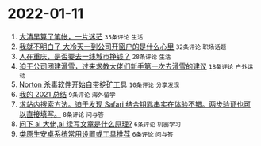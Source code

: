 # 2022-01-11

1. [大清早算了笔帐，一片迷茫](https://www.v2ex.com/t/827464) `35条评论` `生活`
1. [我就不明白了 大冷天一到公司开窗户的是什么心里](https://www.v2ex.com/t/827466) `32条评论` `职场话题`
1. [人在重庆，是否要去一线城市挣钱？](https://www.v2ex.com/t/827471) `28条评论` `生活`
1. [迫于公司团建滑雪，过来求教大佬们新手第一次去滑雪的建议](https://www.v2ex.com/t/827478) `18条评论` `户外运动`
1. [Norton 杀毒软件开始自带挖矿工具](https://www.v2ex.com/t/827461) `10条评论` `分享发现`
1. [我的 2021 总结](https://www.v2ex.com/t/827460) `9条评论` `海外留学`
1. [求站内搜索方法。迫于发现 Safari 结合钥匙串实在体验不错。两步验证也可以直接填写。](https://www.v2ex.com/t/827463) `8条评论` `问与答`
1. [问下 ai 大佬,ai 续写文章是什么原理?](https://www.v2ex.com/t/827474) `6条评论` `机器学习`
1. [类原生安卓系统常用设置或工具推荐](https://www.v2ex.com/t/827467) `6条评论` `问与答`
